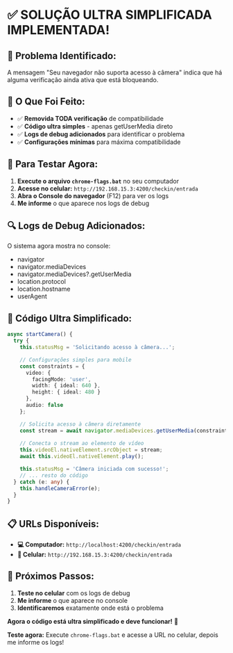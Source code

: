 # ✅ SOLUÇÃO ULTRA SIMPLIFICADA IMPLEMENTADA!

## 🎯 **Problema Identificado:**

A mensagem "Seu navegador não suporta acesso à câmera" indica que há alguma verificação ainda ativa que está bloqueando.

## 🔧 **O Que Foi Feito:**

- ✅ **Removida TODA verificação** de compatibilidade
- ✅ **Código ultra simples** - apenas getUserMedia direto
- ✅ **Logs de debug adicionados** para identificar o problema
- ✅ **Configurações mínimas** para máxima compatibilidade

## 📱 **Para Testar Agora:**

1. **Execute o arquivo `chrome-flags.bat`** no seu computador
2. **Acesse no celular:** `http://192.168.15.3:4200/checkin/entrada`
3. **Abra o Console do navegador** (F12) para ver os logs
4. **Me informe** o que aparece nos logs de debug

## 🔍 **Logs de Debug Adicionados:**

O sistema agora mostra no console:
- navigator
- navigator.mediaDevices
- navigator.mediaDevices?.getUserMedia
- location.protocol
- location.hostname
- userAgent

## 🚀 **Código Ultra Simplificado:**

```typescript
async startCamera() {
  try {
    this.statusMsg = 'Solicitando acesso à câmera...';

    // Configurações simples para mobile
    const constraints = {
      video: {
        facingMode: 'user',
        width: { ideal: 640 },
        height: { ideal: 480 }
      },
      audio: false
    };

    // Solicita acesso à câmera diretamente
    const stream = await navigator.mediaDevices.getUserMedia(constraints);
    
    // Conecta o stream ao elemento de vídeo
    this.videoEl.nativeElement.srcObject = stream;
    await this.videoEl.nativeElement.play();

    this.statusMsg = 'Câmera iniciada com sucesso!';
    // ... resto do código
  } catch (e: any) {
    this.handleCameraError(e);
  }
}
```

## 📋 **URLs Disponíveis:**

- **💻 Computador:** `http://localhost:4200/checkin/entrada`
- **📱 Celular:** `http://192.168.15.3:4200/checkin/entrada`

## 🎯 **Próximos Passos:**

1. **Teste no celular** com os logs de debug
2. **Me informe** o que aparece no console
3. **Identificaremos** exatamente onde está o problema

**Agora o código está ultra simplificado e deve funcionar!** 🚀

**Teste agora:** Execute `chrome-flags.bat` e acesse a URL no celular, depois me informe os logs!
